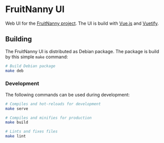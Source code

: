 # FruitNanny UI

Web UI for the [FruitNanny project](https://fruitnanny.github.io/).
The UI is build with [Vue.js](https://vuejs.org/) and
[Vuetify](https://vuetifyjs.com/).


## Building

The FruitNanny UI is distributed as Debian package. The package is build by
this simple `make` command: 

```bash
# Build Debian package
make deb
```


### Development

The following commands can be used during development:

```bash
# Compiles and hot-reloads for development
make serve

# Compiles and minifies for production
make build

# Lints and fixes files
make lint
```
